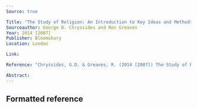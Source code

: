 ```yaml
---
Source: true

Title: "The Study of Religion: An Introduction to Key Ideas and Methods"
Sourceauthor: George D. Chryssides and Ron Greaves
Year: 2014 [2007]
Publisher: Bloomsbury
Location: London

Link:

Reference: "Chryssides, G.D. & Greaves, R. (2014 [2007]) The Study of Religion: An Introduction to Key Ideas and Methods, London, Bloomsbury."

Abstract: 
---
```


## Formatted reference

